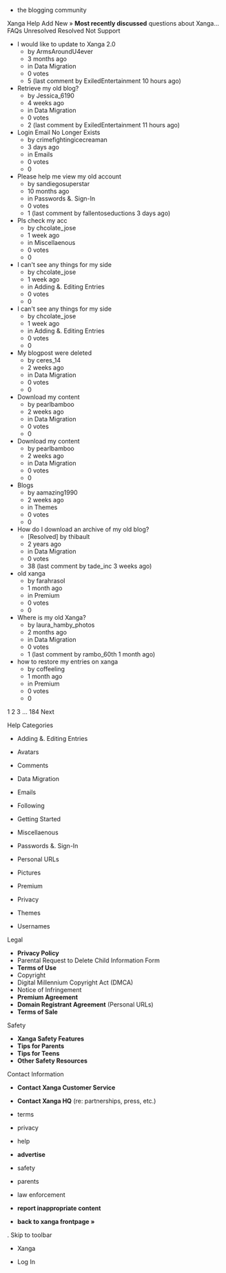 *   the blogging community

Xanga Help Add New » **Most recently discussed** questions about Xanga… FAQs Unresolved Resolved Not Support

*   I would like to update to Xanga 2.0
    *   by ArmsAroundU4ever
    *   3 months ago
    *   in Data Migration
    *   0 votes
    *   5 (last comment by ExiledEntertainment 10 hours ago)
*   Retrieve my old blog?
    *   by Jessica\_6190
    *   4 weeks ago
    *   in Data Migration
    *   0 votes
    *   2 (last comment by ExiledEntertainment 11 hours ago)
*   Login Email No Longer Exists
    *   by crimefightingicecreaman
    *   3 days ago
    *   in Emails
    *   0 votes
    *   0
*   Please help me view my old account
    *   by sandiegosuperstar
    *   10 months ago
    *   in Passwords &. Sign-In
    *   0 votes
    *   1 (last comment by fallentoseductions 3 days ago)
*   Pls check my acc
    *   by chcolate\_jose
    *   1 week ago
    *   in Miscellaenous
    *   0 votes
    *   0
*   I can't see any things for my side
    *   by chcolate\_jose
    *   1 week ago
    *   in Adding &. Editing Entries
    *   0 votes
    *   0
*   I can't see any things for my side
    *   by chcolate\_jose
    *   1 week ago
    *   in Adding &. Editing Entries
    *   0 votes
    *   0
*   My blogpost were deleted
    *   by ceres\_14
    *   2 weeks ago
    *   in Data Migration
    *   0 votes
    *   0
*   Download my content
    *   by pearlbamboo
    *   2 weeks ago
    *   in Data Migration
    *   0 votes
    *   0
*   Download my content
    *   by pearlbamboo
    *   2 weeks ago
    *   in Data Migration
    *   0 votes
    *   0
*   Blogs
    *   by aamazing1990
    *   2 weeks ago
    *   in Themes
    *   0 votes
    *   0
*   How do I download an archive of my old blog?
    *   \[Resolved\] by thibault
    *   2 years ago
    *   in Data Migration
    *   0 votes
    *   38 (last comment by tade\_inc 3 weeks ago)
*   old xanga
    *   by farahrasol
    *   1 month ago
    *   in Premium
    *   0 votes
    *   0
*   Where is my old Xanga?
    *   by laura\_hamby\_photos
    *   2 months ago
    *   in Data Migration
    *   0 votes
    *   1 (last comment by rambo\_60th 1 month ago)
*   how to restore my entries on xanga
    *   by coffeeling
    *   1 month ago
    *   in Premium
    *   0 votes
    *   0

1 2 3 ... 184 Next

Help Categories

*   Adding &. Editing Entries
*   Avatars
*   Comments
*   Data Migration
*   Emails
*   Following
*   Getting Started
*   Miscellaenous

*   Passwords &. Sign-In
*   Personal URLs
*   Pictures
*   Premium
*   Privacy
*   Themes
*   Usernames

Legal

*   **Privacy Policy**
*   Parental Request to Delete Child Information Form
*   **Terms of Use**
*   Copyright
*   Digital Millennium Copyright Act (DMCA)
*   Notice of Infringement
*   **Premium Agreement**
*   **Domain Registrant Agreement** (Personal URLs)
*   **Terms of Sale**

Safety

*   **Xanga Safety Features**
*   **Tips for Parents**
*   **Tips for Teens**
*   **Other Safety Resources**

Contact Information

*   **Contact Xanga Customer Service**
*   **Contact Xanga HQ** (re: partnerships, press, etc.)

*   terms
*   privacy
*   help
*   **advertise**

*   safety
*   parents
*   law enforcement
*   **report inappropriate content**

*   **back to xanga frontpage »**

<img src="http://pixel.quantserve.com/pixel/p-87h-iNOVooym2.gif" style="display: none" height="1" width="1" alt="Quantcast"/>. Skip to toolbar

*   Xanga

*   Log In